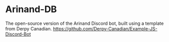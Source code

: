# Arinand-DB
The open-source version of the Arinand Discord bot, built using a template from Derpy Canadian. https://github.com/Derpy-Canadian/Example-JS-Discord-Bot
